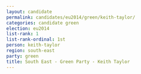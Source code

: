 ```yaml
---
layout: candidate
permalink: candidates/eu2014/green/keith-taylor/
categories: candidate green
election: eu2014
list-rank: 1
list-rank-ordinal: 1st
person: keith-taylor
region: south-east
party: green
title: South East - Green Party - Keith Taylor
---
```

